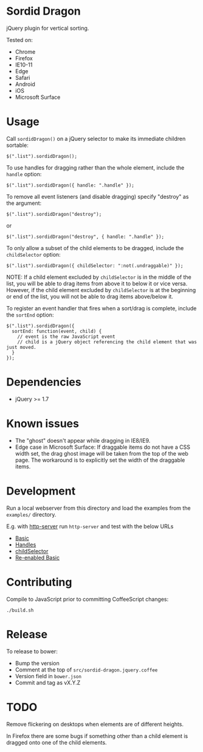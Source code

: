 Sordid Dragon
=============

jQuery plugin for vertical sorting.

Tested on:
* Chrome
* Firefox
* IE10-11
* Edge
* Safari
* Android
* iOS
* Microsoft Surface

Usage
=====

Call `sordidDragon()` on a jQuery selector to make its immediate children sortable:

    $(".list").sordidDragon();

To use handles for dragging rather than the whole element, include the `handle` option:

    $(".list").sordidDragon({ handle: ".handle" });

To remove all event listeners (and disable dragging) specify "destroy" as the argument:

    $(".list").sordidDragon("destroy");

or

    $(".list").sordidDragon("destroy", { handle: ".handle" });

To only allow a subset of the child elements to be dragged, include the `childSelector` option:

    $(".list").sordidDragon({ childSelector: ":not(.undraggable)" });

NOTE: If a child element excluded by `childSelector` is in the middle of the
list, you will be able to drag items from above it to below it or vice versa.
However, if the child element excluded by `childSelector` is at the beginning
or end of the list, you will not be able to drag items above/below it.

To register an event handler that fires when a sort/drag is complete, include the `sortEnd` option:

    $(".list").sordidDragon({
      sortEnd: function(event, child) {
        // event is the raw JavaScript event
        // child is a jQuery object referencing the child element that was just moved.
      }
    });

Dependencies
============

* jQuery >= 1.7


Known issues
============

* The "ghost" doesn't appear while dragging in IE8/IE9.
* Edge case in Microsoft Surface: If draggable items do not have a CSS width set, the drag ghost image will be taken from the top of the web page. The workaround is to explicitly set the width of the draggable items.


Development
===========

Run a local webserver from this directory and load the examples from the `examples/` directory.

E.g. with [http-server](https://www.npmjs.com/package/http-server) run `http-server` and test with the below URLs

- [Basic](http://localhost:8080/examples/basic.html)
- [Handles](http://localhost:8080/examples/handles.html)
- [childSelector](http://localhost:8080/examples/complex.html)
- [Re-enabled Basic](http://localhost:8080/examples/re_enable_basic.html)


Contributing
============

Compile to JavaScript prior to committing CoffeeScript changes:

    ./build.sh

Release
=======

To release to bower:

 - Bump the version
  - Comment at the top of `src/sordid-dragon.jquery.coffee`
  - Version field in `bower.json`
 - Commit and tag as vX.Y.Z

TODO
====

Remove flickering on desktops when elements are of different heights.

In Firefox there are some bugs if something other than a child element is
dragged onto one of the child elements.
